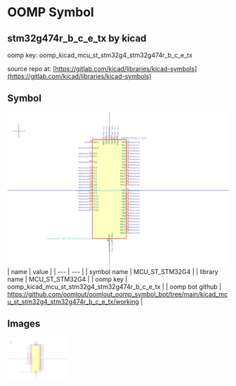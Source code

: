 # OOMP Symbol  
## stm32g474r_b_c_e_tx  by kicad  
  
oomp key: oomp_kicad_mcu_st_stm32g4_stm32g474r_b_c_e_tx  
  
source repo at: [https://gitlab.com/kicad/libraries/kicad-symbols](https://gitlab.com/kicad/libraries/kicad-symbols)  
## Symbol  
  
[![working.png](working_600.png)](working.png)  
| name | value | 
| --- | --- | 
| symbol name | MCU_ST_STM32G4 | 
| library name | MCU_ST_STM32G4 | 
| oomp key | oomp_kicad_mcu_st_stm32g4_stm32g474r_b_c_e_tx | 
| oomp bot github | https://github.com/oomlout/oomlout_oomp_symbol_bot/tree/main/kicad_mcu_st_stm32g4_stm32g474r_b_c_e_tx/working | 
## Images  
  
[![working.png](working_140.png)](working.png)  

